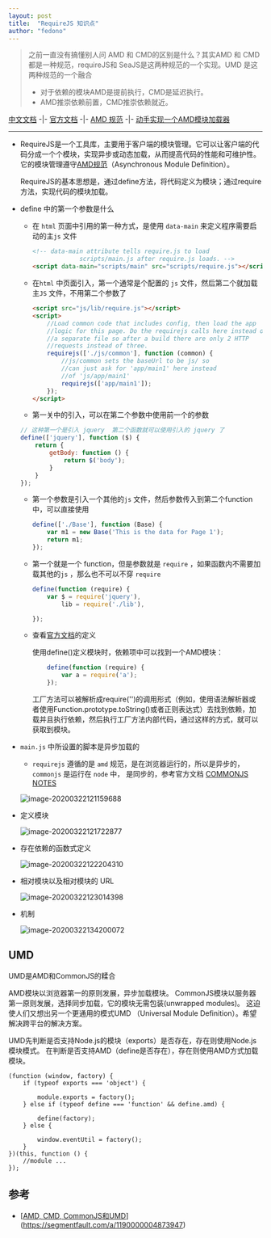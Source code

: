 ```yaml
---
layout: post
title:  "RequireJS 知识点"
author: "fedono"
---
```


> 之前一直没有搞懂别人问 AMD 和 CMD的区别是什么？其实AMD 和 CMD都是一种规范，requireJS和 SeaJS是这两种规范的一个实现。UMD 是这两种规范的一个融合
>
> - 对于依赖的模块AMD是提前执行，CMD是延迟执行。
> - AMD推崇依赖前置，CMD推崇依赖就近。



[中文文档](https://wenku.baidu.com/view/836bd9c8112de2bd960590c69ec3d5bbfd0adad2.html) -|- [官方文档](https://requirejs.org/) -|- [AMD 规范](https://github.com/amdjs/amdjs-api/wiki/require-(中文版)) -|- [动手实现一个AMD模块加载器](https://github.com/huruji/blog/issues/13)

---

- RequireJS是一个工具库，主要用于客户端的模块管理。它可以让客户端的代码分成一个个模块，实现异步或动态加载，从而提高代码的性能和可维护性。它的模块管理遵守[AMD规范](https://github.com/amdjs/amdjs-api/wiki/AMD)（Asynchronous Module Definition）。

  RequireJS的基本思想是，通过define方法，将代码定义为模块；通过require方法，实现代码的模块加载。

- define 中的第一个参数是什么

  - 在 `html` 页面中引用的第一种方式，是使用 `data-main` 来定义程序需要启动的主`js` 文件

    ```html
    <!-- data-main attribute tells require.js to load
                 scripts/main.js after require.js loads. -->
    <script data-main="scripts/main" src="scripts/require.js"></script>
    ```

  - 在`html` 中页面引入，第一个通常是个配置的 `js` 文件，然后第二个就加载主`JS` 文件，不用第二个参数了

    ```html
    <script src="js/lib/require.js"></script>
    <script>
        //Load common code that includes config, then load the app
        //logic for this page. Do the requirejs calls here instead of
        //a separate file so after a build there are only 2 HTTP
        //requests instead of three.
        requirejs(['./js/common'], function (common) {
            //js/common sets the baseUrl to be js/ so
            //can just ask for 'app/main1' here instead
            //of 'js/app/main1'
            requirejs(['app/main1']);
        });
    </script>
    ```

  - 第一关中的引入，可以在第二个参数中使用前一个的参数

  ```js
  // 这种第一个是引入 jquery  第二个函数就可以使用引入的 jquery 了
  define(['jquery'], function ($) {
      return {
          getBody: function () {
              return $('body');
          }
      }
  });
  ```

  - 第一个参数是引入一个其他的`js` 文件，然后参数传入到第二个function中，可以直接使用

    ```js
    define(['./Base'], function (Base) {
        var m1 = new Base('This is the data for Page 1');
        return m1;
    });
    ```

  - 第一个就是一个 function，但是参数就是 `require` ，如果函数内不需要加载其他的`js` ，那么也不可以不穿 `require`

    ```js
    define(function (require) {
        var $ = require('jquery'),
            lib = require('./lib'),

    });
    ```

  - 查看[官方文档](https://github.com/amdjs/amdjs-api/wiki/require-(中文版))的定义

    使用define()定义模块时，依赖项中可以找到一个AMD模块：

    ```js
        define(function (require) {
            var a = require('a');
        });
    ```

    工厂方法可以被解析成require('')的调用形式（例如，使用语法解析器或者使用Function.prototype.toString()或者正则表达式）去找到依赖，加载并且执行依赖，然后执行工厂方法内部代码，通过这样的方式，就可以获取到模块。

- `main.js` 中所设置的脚本是异步加载的

  - `requirejs` 遵循的是 `amd` 规范，是在浏览器运行的，所以是异步的，`commonjs` 是运行在 `node` 中， 是同步的，参考官方文档 [COMMONJS NOTES](https://requirejs.org/docs/commonjs.html)

  ![image-20200322121159688](../assets/imgs/requirejs/entry.png)

- 定义模块

  ![image-20200322121722877](../assets/imgs/requirejs/define-module.png)

- 存在依赖的函数式定义

  ![image-20200322122204310](../assets/imgs/requirejs/dependence.png)

- 相对模块以及相对模块的 URL

  ![image-20200322123014398](../assets/imgs/requirejs/relative-url.png)

- 机制

  ![image-20200322134200072](../assets/imgs/requirejs/mechanism.png)

## UMD

UMD是AMD和CommonJS的糅合

AMD模块以浏览器第一的原则发展，异步加载模块。
CommonJS模块以服务器第一原则发展，选择同步加载，它的模块无需包装(unwrapped modules)。
这迫使人们又想出另一个更通用的模式UMD （Universal Module Definition）。希望解决跨平台的解决方案。

UMD先判断是否支持Node.js的模块（exports）是否存在，存在则使用Node.js模块模式。
在判断是否支持AMD（define是否存在），存在则使用AMD方式加载模块。

```JS
(function (window, factory) {
    if (typeof exports === 'object') {
     
        module.exports = factory();
    } else if (typeof define === 'function' && define.amd) {
     
        define(factory);
    } else {
     
        window.eventUtil = factory();
    }
})(this, function () {
    //module ...
});
```

## 参考

- [[AMD, CMD, CommonJS和UMD](https://segmentfault.com/a/1190000004873947)](https://segmentfault.com/a/1190000004873947)

